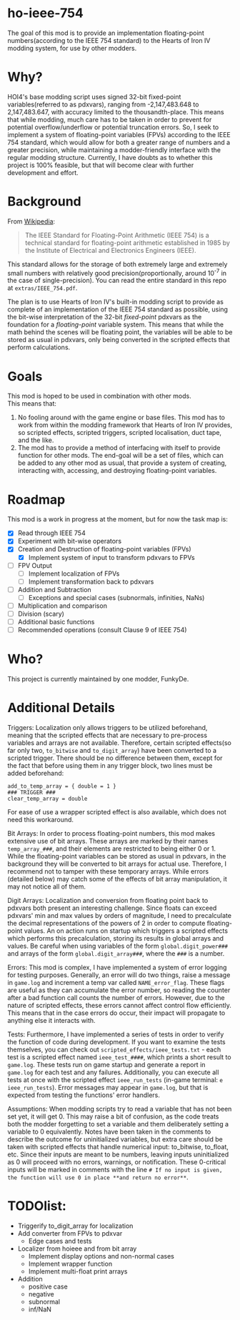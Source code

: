 # ho-ieee-754

The goal of this mod is to provide an implementation floating-point numbers(according to the IEEE 754 standard) to the Hearts of Iron IV modding system, for use by other modders.

# Why?

HOI4's base modding script uses signed 32-bit fixed-point variables(referred to as pdxvars), ranging from -2,147,483.648 to 2,147,483.647, with accuracy limited to the thousandth-place. This means that while modding, much care has to be taken in order to prevent for potential overflow/underflow or potential truncation errors. So, I seek to implement a system of floating-point variables (FPVs) according to the IEEE 754 standard, which would allow for both a greater range of numbers and a greater precision, while maintaining a modder-friendly interface with the regular modding structure. Currently, I have doubts as to whether this project is 100% feasible, but that will become clear with further development and effort.

# Background

From [Wikipedia](https://en.wikipedia.org/wiki/IEEE_754):
> The IEEE Standard for Floating-Point Arithmetic (IEEE 754) is a technical standard for floating-point arithmetic established in 1985 by the Institute of Electrical and Electronics Engineers (IEEE).

This standard allows for the storage of both extremely large and extremely small numbers with relatively good precision(proportionally, around 10<sup>-7</sup> in the case of single-precision). You can read the entire standard in this repo at `extras/IEEE_754.pdf`.

The plan is to use Hearts of Iron IV's built-in modding script to provide as complete of an implementation of the IEEE 754 standard as possible, using the bit-wise interpretation of the 32-bit *fixed-point* pdxvars as the foundation for a *floating-point* variable system. This means that while the math behind the scenes will be floating point, the variables will be able to be stored as usual in pdxvars, only being converted in the scripted effects that perform calculations. 

# Goals

This mod is hoped to be used in combination with other mods.  
This means that:
1. No fooling around with the game engine or base files. This mod has to work from within the modding framework that Hearts of Iron IV provides, so scripted effects, scripted triggers, scripted localisation, duct tape, and the like.
2. The mod has to provide a method of interfacing with itself to provide function for other mods. The end-goal will be a set of files, which can be added to any other mod as usual, that provide a system of creating, interacting with, accessing, and destroying floating-point variables.

# Roadmap

This mod is a work in progress at the moment, but for now the task map is:
- [x] Read through IEEE 754
- [x] Experiment with bit-wise operators
- [x] Creation and Destruction of floating-point variables (FPVs)
    - [x] Implement system of input to transform pdxvars to FPVs
- [ ] FPV Output
    - [ ] Implement localization of FPVs
    - [ ] Implement transformation back to pdxvars
- [ ] Addition and Subtraction
    - [ ] Exceptions and special cases (subnormals, infinities, NaNs)
- [ ] Multiplication and comparison
- [ ] Division (scary)
- [ ] Additional basic functions
- [ ] Recommended operations (consult Clause 9 of IEEE 754)

# Who?

This project is currently maintained by one modder, FunkyDe.

# Additional Details

Triggers: Localization only allows triggers to be utilized beforehand, meaning that the scripted effects that are necessary to pre-process variables and arrays are not available. Therefore, certain scripted effects(so far only two, `to_bitwise` and `to_digit_array`) have been  converted to a scripted trigger. There should be no difference between them, except for the fact that before using them in any trigger block, two lines must be added beforehand:
```
add_to_temp_array = { double = 1 }
### TRIGGER ###
clear_temp_array = double
```
For ease of use a wrapper scripted effect is also available, which does not need this workaround.

Bit Arrays: In order to process floating-point numbers, this mod makes extensive use of bit arrays. These arrays are marked by their names `temp_array_###`, and their elements are restricted to being either 0 or 1. While the floating-point variables can be stored as usual in pdxvars, in the background they will be converted to bit arrays for actual use. Therefore, I recommend not to tamper with these temporary arrays. While errors (detailed below) may catch some of the effects of bit array manipulation, it may not notice all of them.

Digit Arrays: Localization and conversion from floating point back to pdxvars both present an interesting challenge. Since floats can exceed pdxvars' min and max values by orders of magnitude, I need to precalculate the decimal representations of the powers of 2 in order to compute floating-point values. An on action runs on startup which triggers a scripted effects which performs this precalculation, storing its results in global arrays and values. Be careful when using variables of the form `global.digit_power###` and arrays of the form `global.digit_array###`, where the `###` is a number.

Errors: This mod is complex, I have implemented a system of error logging for testing purposes. Generally, an error will do two things, raise a message in `game.log` and increment a temp var called `NAME_error_flag`. These flags are useful as they can accumulate the error number, so reading the counter after a bad function call counts the number of errors. However, due to the nature of scripted effects, these errors cannot affect control flow efficiently. This means that in the case errors do occur, their impact will propagate to anything else it interacts with.

Tests: Furthermore, I have implemented a series of tests in order to verify the function of code during development. If you want to examine the tests themselves, you can check out `scripted_effects/ieee_tests.txt` - each test is a scripted effect named `ieee_test_####`, which prints a short result to `game.log`. These tests run on game startup and generate a report in `game.log` for each test and any failures. Additionally, you can execute all tests at once with the scripted effect `ieee_run_tests` (in-game terminal: `e ieee_run_tests`). Error messages may appear in `game.log`, but that is expected from testing the functions' error handlers.

Assumptions: When modding scripts try to read a variable that has not been set yet, it will get 0. This may raise a bit of confusion, as the code treats both the modder forgetting to set a variable and them deliberately setting a variable to 0 equivalently. Notes have been taken in the comments to describe the outcome for uninitialized variables, but extra care should be taken with scripted effects that handle numerical input: to_bitwise, to_float, etc. Since their inputs are meant to be numbers, leaving inputs uninitialized as 0 will proceed with no errors, warnings, or notification. These 0-critical inputs will be marked in comments with the line `# If no input is given, the function will use 0 in place **and return no error**`.

# TODOlist:

- Triggerify to_digit_array for localization
- Add converter from FPVs to pdxvar
    - Edge cases and tests
- Localizer from hoieee and from bit array
    - Implement display options and non-normal cases
    - Implement wrapper function
    - Implement multi-float print arrays
- Addition
    - positive case
    - negative
    - subnormal
    - inf/NaN